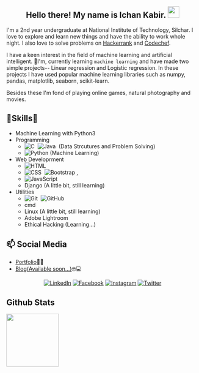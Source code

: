 <h2 align="center">Hello there! My name is Ichan Kabir. <img src="https://raw.githubusercontent.com/MartinHeinz/MartinHeinz/master/wave.gif" width="30px"></h2>

<!--
<div align="center" width="50">

<img src="https://i.imgur.com/dTYwdG1.gif" alt="Welcome!" width="300"/>

</div>

<div align="center">
    
-->

I'm a 2nd year undergraduate at National Institute of Technology, Silchar. I love to explore and learn new things and have the ability to work whole night. I also love to solve  problems on [Hackerrank](https://hackerrank.com/ikabir/) and [Codechef](https://www.codechef.com/users/mrwizard/).


I have a keen  interest in the field of machine learning and artificial intelligent. 🌱I'm, currently learning `machine learning` and have made two simple projects-- Linear regression and Logistic regression. In these projects I have used popular machine learning libraries such as numpy, pandas, matplotlib, seaborn, scikit-learn.

Besides these I'm fond of playing online games, natural photography and movies.

## 🎉Skills🎉
- Machine Learning with Python3
- Programming
    - ![C](https://img.shields.io/badge/-C-333333?style=flat&logo=C&logoColor=A8B9CC)&nbsp; ![Java](https://img.shields.io/badge/-Java-333333?style=flat&logo=Java&logoColor=FFA518)&nbsp; (Data Strcutures and Problem Solving)
    - ![Python](https://img.shields.io/badge/-Python-333333?style=flat&logo=python)&nbsp;(Machine Learning)
- Web Developrment
    - ![HTML](https://img.shields.io/badge/-HTML-333333?style=flat&logo=HTML5)&nbsp;
    - ![CSS](https://img.shields.io/badge/-CSS-333333?style=flat&logo=CSS3&logoColor=1572B6)&nbsp; ![Bootstrap](https://img.shields.io/badge/-Bootstrap-333333?style=flat&logo=bootstrap&logoColor=563D7C)  <!-- <img src="https://img.shields.io/badge/css3%20-%231572B6.svg?&style=for-the-badge&logo=css3&logoColor=white" />&nbsp;&nbsp; -->,  <!--  <img src="https://raw.githubusercontent.com/github/explore/80688e429a7d4ef2fca1e82350fe8e3517d3494d/topics/bootstrap/bootstrap.png" height = "20"> -->
    - ![JavaScript](https://img.shields.io/badge/-JavaScript-333333?style=flat&logo=javascript)&nbsp;
    - Django (A little bit, still learning)  <!-- <img src="https://devicons.github.io/devicon/devicon.git/icons/django/django-original.svg" alt="django" width="40" height="40"/> -->
- Utilities
    - ![Git](https://img.shields.io/badge/-Git-333333?style=flat&logo=git)&nbsp; ![GitHub](https://img.shields.io/badge/-GitHub-333333?style=flat&logo=github)&nbsp; <!-- <img src="https://img.shields.io/badge/-Git-black?style=flat-square&logo=git&link=https://github.com/imickovski">, <img src="https://img.shields.io/badge/-GitHub-181717?style=flat-square&logo=github&link=https://github.com/imickovski"> -->
    - cmd   <!--  <img src="https://raw.githubusercontent.com/github/explore/80688e429a7d4ef2fca1e82350fe8e3517d3494d/topics/terminal/terminal.png" height="20"> -->
    - Linux (A little bit, still learning)
    - Adobe Lightroom
    - Ethical Hacking (Learning...)
## 📫 Social Media
- <a href="https://www.ichankabir.ml/">Portfolio</a>🔗🔗
- <a href="#">Blog(Available soon...)</a>🤓💻
<p align="center">
	<a href="https://www.linkedin.com/in/ikabir/"><img src="https://img.icons8.com/bubbles/50/000000/linkedin.png" alt="LinkedIn"/></a>
	<a href="https://www.facebook.com/ikabir/"><img src="https://img.icons8.com/bubbles/50/000000/facebook-new.png" alt="Facebook"/></a>
	<a href="https://www.instagram.com/i.k.a.b.i.r/"><img src="https://img.icons8.com/bubbles/50/000000/instagram.png" alt="Instagram"/></a>
	<a href="https://twitter.com/ikabir_21"><img src="https://img.icons8.com/bubbles/50/000000/twitter.png" alt="Twitter"/></a>
</p>

<!--
**ikabir21/ikabir21** is a ✨ _special_ ✨ repository because its `README.md` (this file) appears on your GitHub profile.

Here are some ideas to get you started:

- 🔭 I’m currently working on ...
- 🌱 I’m currently learning ...
- 👯 I’m looking to collaborate on ...
- 🤔 I’m looking for help with ...
- 💬 Ask me about ...
- 📫 How to reach me: ...
- 😄 Pronouns: ...
- ⚡ Fun fact: ...
-->
## Github Stats
<!-- ![Kabir's Github Stats](https://github-readme-stats.vercel.app/api?username=ikabir21&show_icons=true&theme=radical) -->
<img height="137.3px" src="https://github-readme-stats.vercel.app/api/top-langs/?username=ikabir21&hide=html&hide_title=true&hide_border=true&layout=compact&langs_count=7&exclude_repo=comp426&text_color=000&icon_color=fff&bg_color=0,52fa5a,4dfcff,c64dff&theme=graywhite" />

